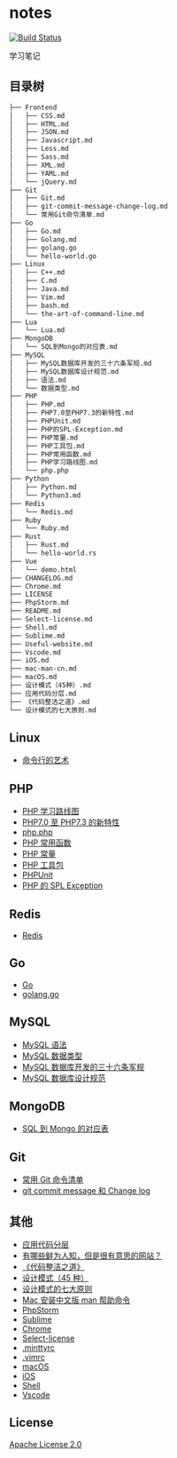 # notes

[![Build Status](https://travis-ci.org/guanguans/notes.svg?branch=master)](https://travis-ci.org/guanguans/notes)

学习笔记

## 目录树

``` bash
├── Frontend
│   ├── CSS.md
│   ├── HTML.md
│   ├── JSON.md
│   ├── Javascript.md
│   ├── Less.md
│   ├── Sass.md
│   ├── XML.md
│   ├── YAML.md
│   └── jQuery.md
├── Git
│   ├── Git.md
│   ├── git-commit-message-change-log.md
│   └── 常用Git命令清单.md
├── Go
│   ├── Go.md
│   ├── Golang.md
│   ├── golang.go
│   └── hello-world.go
├── Linux
│   ├── C++.md
│   ├── C.md
│   ├── Java.md
│   ├── Vim.md
│   ├── bash.md
│   └── the-art-of-command-line.md
├── Lua
│   └── Lua.md
├── MongoDB
│   └── SQL到Mongo的对应表.md
├── MySQL
│   ├── MySQL数据库开发的三十六条军规.md
│   ├── MySQL数据库设计规范.md
│   ├── 语法.md
│   └── 数据类型.md
├── PHP
│   ├── PHP.md
│   ├── PHP7.0至PHP7.3的新特性.md
│   ├── PHPUnit.md
│   ├── PHP的SPL-Exception.md
│   ├── PHP常量.md
│   ├── PHP工具包.md
│   ├── PHP常用函数.md
│   ├── PHP学习路线图.md
│   └── php.php
├── Python
│   ├── Python.md
│   └── Python3.md
├── Redis
│   └── Redis.md
├── Ruby
│   └── Ruby.md
├── Rust
│   ├── Rust.md
│   └── hello-world.rs
├── Vue
│   └── demo.html
├── CHANGELOG.md
├── Chrome.md
├── LICENSE
├── PhpStorm.md
├── README.md
├── Select-license.md
├── Shell.md
├── Sublime.md
├── Useful-website.md
├── Vscode.md
├── iOS.md
├── mac-man-cn.md
├── macOS.md
├── 设计模式（45种）.md
├── 应用代码分层.md
├── 《代码整洁之道》.md
└── 设计模式的七大原则.md
```

## Linux

* [命令行的艺术](Linux/the-art-of-command-line.md)

## PHP

* [PHP 学习路线图](PHP/PHP学习路线图.md)
* [PHP7.0 至 PHP7.3 的新特性](PHP/PHP7.0至PHP7.3的新特性.md)
* [php.php](PHP/php.php)
* [PHP 常用函数](PHP/PHP常用函数.md)
* [PHP 常量](PHP/PHP常量.md)
* [PHP 工具包](PHP/PHP工具包.md)
* [PHPUnit](PHP/PHPUnit.md)
* [PHP 的 SPL Exception](PHP/PHP的SPL-Exception.md)

## Redis

* [Redis](Redis/Redis.md)

## Go

* [Go](Go/Go.md)
* [golang.go](Go/golang.go)

## MySQL

* [MySQL 语法](MySQL/语法.md)
* [MySQL 数据类型](MySQL/数据类型.md)
* [MySQL 数据库开发的三十六条军规](MySQL/MySQL数据库开发的三十六条军规.md)
* [MySQL 数据库设计规范](MySQL/MySQL数据库设计规范.md)

## MongoDB

* [SQL 到 Mongo 的对应表](MongoDB/SQL到Mongo的对应表.md)

## Git

* [常用 Git 命令清单](Git/常用Git命令清单.md)
* [git commit message 和 Change log](Git/git-commit-message-change-log.md)

## 其他

* [应用代码分层](应用代码分层.md)
* [有哪些鲜为人知，但是很有意思的网站？](Useful-website.md)
* [《代码整洁之道》](《代码整洁之道》.md)
* [设计模式（45 种）](设计模式（45种）.md)
* [设计模式的七大原则](设计模式的七大原则.md)
* [Mac 安装中文版 man 帮助命令](mac-man-cn.md)
* [PhpStorm](PhpStorm.md)
* [Sublime](Sublime.md)
* [Chrome](Chrome.md)
* [Select-license](Select-license.md)
* [.minttyrc](.minttyrc.md)
* [.vimrc](.vimrc.md)
* [macOS](macOS.md)
* [iOS](iOS.md)
* [Shell](Shell.md)
* [Vscode](Vscode.md)

## License

[Apache License 2.0](./LICENSE)
